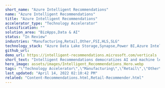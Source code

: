 ```yaml
---
short_name: "Azure Intelligent Recommendations"
name: "Azure Intelligent Recommendations"
title: "Azure Intelligent Recommendations"
accelerator_type: "Technology Accelerator"
classification: ""
solution_area: "BizApps,Data & AI"
status: "In Review"
industries: "Manufacturing,Retail,Other,FSI,HLS,SLG"
technology_stack: "Azure Data Lake Storage,Synapse,Power BI,Azure Intelligent Recommendations"
github_url: 
demo_url: https://intelligent-recommendations.microsoft.com/verticals
short_text: "Intelligent Recommendations democratizes AI and machine learning recommendations through a codeless and powerful experience powered by the same technology that fuels Xbox, Microsoft 365, and Microsoft Azure"
hero_image: assets/images/Intelligent_Recommendations_Hero.webp
tags: "\"Technology Accelerator\",\"Manufacturing\",\"Retail\",\"Other\",\"FSI\",\"HLS\",\"SLG\",\"Azure Data Lake Storage\",\"Synapse\",\"Power BI\",\"Azure Intelligent Recommendations\""
last_updated: "April 14, 2022 02:10:42 PM"
related: "Content-Recommendations.html,Retail-Recommender.html"
---
```

